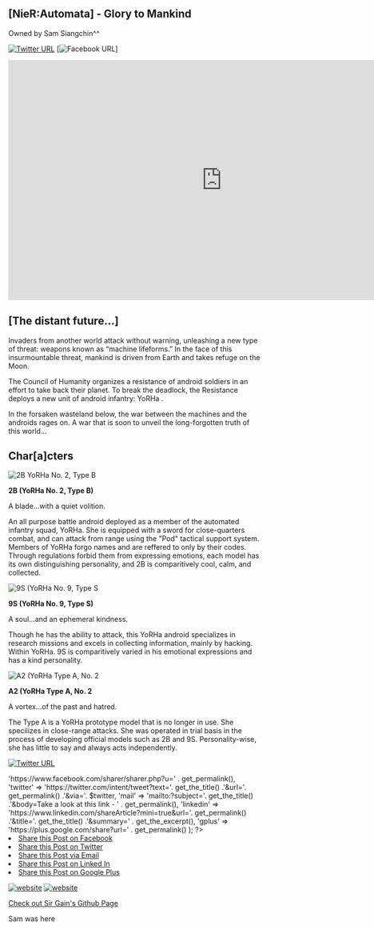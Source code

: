 ## **[NieR:Automata] - Glory to Mankind** 
Owned by Sam Siangchin^^     

[![Twitter URL](https://img.shields.io/twitter/url/https/twitter.com/siangchinsam.svg?style=social&label=Follow%20%40siangchinsam)](https://twitter.com/siangchinsam) [![Facebook URL](https://img.shields.io/twitter/url/https/twitter.com/siangchinsam.svg?style=social&label=Follow%20%40siangchinsam)]

<iframe width="853" height="480" src="https://www.youtube.com/embed/mOQwMLWEJrg" title="YouTube video player" frameborder="0" allow="accelerometer; autoplay; clipboard-write; encrypted-media; gyroscope; picture-in-picture" allowfullscreen></iframe>


## **[The distant future…]**

 Invaders from another world attack without warning, unleashing a new type of threat: weapons known as “machine lifeforms.” In the face of this insurmountable threat, mankind is driven from Earth and takes refuge on the Moon.

 The Council of Humanity organizes a resistance of android soldiers in an effort to take back their planet. To break the deadlock, the Resistance deploys a new unit of android infantry: YoRHa .

 In the forsaken wasteland below, the war between the machines and the androids rages on. A war that is soon to unveil the long-forgotten truth of this world...


## Char[a]cters

 ![2B YoRHa No. 2, Type B](https://venturebeat.com/wp-content/uploads/2017/08/nierautomata-1280-1-1488398963732_1280w.jpg?fit=750%2C422&strip=all)
                                                                                                                        
**2B (YoRHa No. 2, Type B)**

 A blade...with a quiet volition.
 
An all purpose battle android deployed as a member of the automated infantry squad, YoRHa. She is equipped with a sword for close-quarters combat, and can attack from range using the "Pod" tactical support system. Members of YoRHa forgo names and are reffered to only by their codes. Through regulations forbid them from expressing emotions, each model has its own distinguishing personality, and 2B is comparitively cool, calm, and collected.






 ![9S (YoRHa No. 9, Type S](https://www.platinumgames.com/wp-content/uploads/2016/03/9S.jpg)

 **9S (YoRHa No. 9, Type S)**

 A soul...and an ephemeral kindness.
 
Though he has the ability to attack, this YoRHa android specializes in research missions and excels in collecting information, mainly by hacking. Within YoRHa. 9S is comparitively varied in his emotional expressions and has a kind personality.



![A2 (YoRHa Type A, No. 2](https://www.platinumgames.com/wp-content/uploads/2016/03/A2-1.jpg)

**A2 (YoRHa Type A, No. 2**

 A vortex...of the past and hatred.
 
The Type A is a YoRHa prototype model that is no longer in use. She specilizes in close-range attacks. She was operated in trial basis in the process of developing official models such as 2B and 9S. Personality-wise, she has little to say and always acts independently.  



[![Twitter URL](https://img.shields.io/twitter/url/https/twitter.com/bukotsunikki.svg?style=social&label=Follow%20%40bukotsunikki)](https://twitter.com/bukotsunikki)



<?php
    // Get access to $post object
    global $post;
    
    // Get twitter handle
    $twitter = get_field('twitter', 'options');
    
    // define links
    $links = array(
        'facebook' => 'https://www.facebook.com/sharer/sharer.php?u=' . get_permalink(),
        'twitter'  => 'https://twitter.com/intent/tweet?text='. get_the_title() .'&url='. get_permalink() .'&via='. $twitter,
        'mail'     => 'mailto:?subject='. get_the_title() .'&body=Take a look at this link - ' . get_permalink(),
        'linkedin' => 'https://www.linkedin.com/shareArticle?mini=true&url='. get_permalink() .'&title='. get_the_title() .'&summary=' . get_the_excerpt(),
        'gplus'    => 'https://plus.google.com/share?url=' . get_permalink()
    );
?>

<nav class="share" role="menu" aria-label="Share Links">
    <li class="share__item">
        <a href="<?php echo $links['facebook']; ?>" class="share__link"><span class="icon icon--xlarge icon--social-fb"></span><span class="is-hidden">Share this Post on Facebook</span></a>
    </li>
    <li class="share__item">
        <a href="<?php echo $links['twitter']; ?>" class="share__link"><span class="icon icon--xlarge icon--social-tw"></span><span class="is-hidden">Share this Post on Twitter</span></a>
    </li>
    <li class="share__item">
        <a href="<?php echo $links['mail']; ?>" class="share__link"><span class="icon icon--xlarge icon--social-mail"></span><span class="is-hidden">Share this Post via Email</span></a>
    </li>
    <li class="share__item">
        <a href="<?php echo $links['linkedin']; ?>" class="share__link"><span class="icon icon--xlarge icon--social-li"></span><span class="is-hidden">Share this Post on Linked In</span></a>
    </li>
    <li class="share__item">
        <a href="<?php echo $links['gplus']; ?>" class="share__link"><span class="icon icon--xlarge icon--social-gp"></span><span class="is-hidden">Share this Post on Google Plus</span></a>
    </li>
</nav>


[![website](./img/twitter-light.svg)](https://twitter.com/codestackr#gh-light-mode-only)
[![website](./img/twitter-dark.svg)](https://twitter.com/codestackr#gh-dark-mode-only)









    
  
  
  
  
  
  
  
  
  
 [Check out Sir Gain's Github Page](https://641n.github.io/)

 Sam was here
